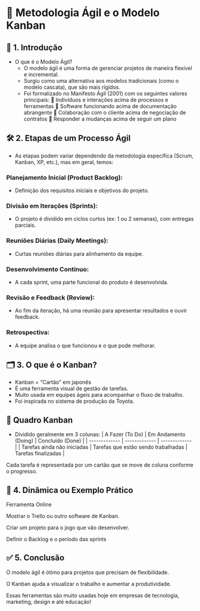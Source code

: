 # 🎯 Metodologia Ágil e o Modelo Kanban

## 🧠 1. Introdução
- O que é o Modelo Ágil?
  - O modelo ágil é uma forma de gerenciar projetos de maneira flexível e incremental.
  - Surgiu como uma alternativa aos modelos tradicionais (como o modelo cascata), que são mais rígidos.
  - Foi formalizado no Manifesto Ágil (2001) com os seguintes valores principais:
    🔹 Indivíduos e interações acima de processos e ferramentas
    🔹 Software funcionando acima de documentação abrangente
    🔹 Colaboração com o cliente acima de negociação de contratos
    🔹 Responder a mudanças acima de seguir um plano

## 🛠️ 2. Etapas de um Processo Ágil
- As etapas podem variar dependendo da metodologia específica (Scrum, Kanban, XP, etc.), mas em geral, temos:

### Planejamento Inicial (Product Backlog):
- Definição dos requisitos iniciais e objetivos do projeto.

### Divisão em Iterações (Sprints):
- O projeto é dividido em ciclos curtos (ex: 1 ou 2 semanas), com entregas parciais.

### Reuniões Diárias (Daily Meetings):
- Curtas reuniões diárias para alinhamento da equipe.

### Desenvolvimento Contínuo:
- A cada sprint, uma parte funcional do produto é desenvolvida.

### Revisão e Feedback (Review):
- Ao fim da iteração, há uma reunião para apresentar resultados e ouvir feedback.

### Retrospectiva:
- A equipe analisa o que funcionou e o que pode melhorar.

## 🗂️ 3. O que é o Kanban?
- Kanban = “Cartão” em japonês
- É uma ferramenta visual de gestão de tarefas.
- Muito usada em equipes ágeis para acompanhar o fluxo de trabalho.
- Foi inspirada no sistema de produção da Toyota.

## 🧾 Quadro Kanban
- Dividido geralmente em 3 colunas:
| A Fazer (To Do) | Em Andamento (Doing) | Concluído (Done) |
| ------------- | ------------- | ------------- |
| Tarefas ainda não iniciadas | Tarefas que estão sendo trabalhadas | Tarefas finalizadas |

Cada tarefa é representada por um cartão que se move de coluna conforme o progresso.

## 👥 4. Dinâmica ou Exemplo Prático

Ferramenta Online

Mostrar o Trello ou outro software de Kanban.

Criar um projeto para o jogo que vão desenvolver.

Definir o Backlog e o período das sprints



## ✅ 5. Conclusão
O modelo ágil é ótimo para projetos que precisam de flexibilidade.

O Kanban ajuda a visualizar o trabalho e aumentar a produtividade.

Essas ferramentas são muito usadas hoje em empresas de tecnologia, marketing, design e até educação!
